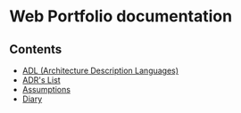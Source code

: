 # Web Portfolio documentation

## Contents
- [ADL (Architecture Description Languages)](adl.md)
- [ADR's List](ADR/README.md)
- [Assumptions](assumptions.md)
- [Diary](diary.md)